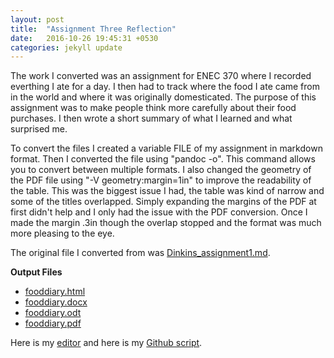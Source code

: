 ```yaml
---
layout: post
title:  "Assignment Three Reflection"
date:   2016-10-26 19:45:31 +0530
categories: jekyll update
---
```


The work I converted was an assignment for ENEC 370 where I recorded everthing I ate for a day.
I then had to track where the food I ate came from in the world and where it was originally domesticated.
The purpose of this assignment was to make people think more carefully about their food purchases.
I then wrote a short summary of what I learned and what surprised me. 

To convert the files I created a variable FILE of my assignment in markdown format. 
Then I converted the file using "pandoc -o". This command allows you to convert between multiple formats. 
I also changed the geometry of the PDF file using "-V geometry:margin=1in" to improve the readability of the table.
This was the biggest issue I had, the table was kind of narrow and some of the titles overlapped. 
Simply expanding the margins of the PDF at first didn't help and I only had the issue with the PDF conversion.
Once I made the margin .3in though the overlap stopped and the format was much more pleasing to the eye. 

The original file I converted from was [Dinkins_assignment1.md](https://github.com/inls161/assignment-3-ldinkins/blob/master/Dinkins_assignment1.md).

**Output Files**

* [fooddiary.html](https://github.com/inls161/assignment-3-ldinkins/blob/master/fooddiary.html)
* [fooddiary.docx](https://github.com/inls161/assignment-3-ldinkins/blob/master/fooddiary.docx)
* [fooddiary.odt](https://github.com/inls161/assignment-3-ldinkins/blob/master/fooddiary.odt)
* [fooddiary.pdf](https://github.com/inls161/assignment-3-ldinkins/blob/master/fooddiary.pdf)

Here is my [editor](https://ide.c9.io/ldinkins/assignment-3) and here is my [Github script](https://github.com/inls161/assignment-3-ldinkins/blob/master/ldinkins-convert-docs.sh). 